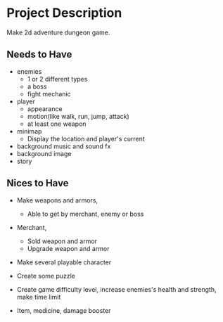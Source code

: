 # Project Description

Make 2d adventure dungeon game. 

## Needs to Have
 - enemies
    - 1 or 2 different types
    - a boss
    - fight mechanic
- player
    - appearance
    - motion(like walk, run, jump, attack)
    - at least one weapon
- minimap
    - Display the location and player's current
- background music and sound fx
- background image
- story


## Nices to Have
- Make weapons and armors,
    - Able to get by merchant, enemy or boss
- Merchant,
    - Sold weapon and armor
    - Upgrade weapon and armor

- Make several playable character
- Create some puzzle 
- Create game difficulty level, 
    increase enemies's health and strength, make time limit
- Item, 
    medicine, damage booster
